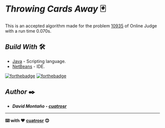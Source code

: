 # <b> _Throwing Cards Away_ 🃏</b>

This is an accepted algorithm made for the problem [10935](https://onlinejudge.org/index.php?option=com_onlinejudge&Itemid=8&page=show_problem&problem=1876) of Online Judge with a run time 0.070s.

## <b>_Build With_</b> 🛠️

* [Java](https://www.oracle.com/co/java/technologies/javase/javase-jdk8-downloads.html) - Scripting language.
* [NetBeans](https://netbeans.apache.org/) - IDE.

[![forthebadge](https://forthebadge.com/images/badges/made-with-java.svg)](https://forthebadge.com) [![forthebadge](https://forthebadge.com/images/badges/built-with-love.svg)](https://forthebadge.com)

## <b>_Author_ ✒️

* _David Montaño - [cuatrosr](https://github.com/cuatrosr)_

---
⌨️ with ❤️ [cuatrosr](https://github.com/cuatrosr) 😊<br>
